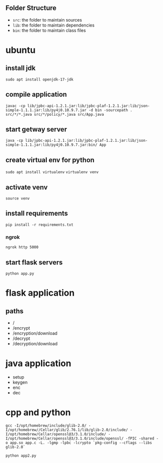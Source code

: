 
## Folder Structure

- `src`: the folder to maintain sources
- `lib`: the folder to maintain dependencies
- `bin`: the folder to maintain class files


# ubuntu 


## install jdk
```sudo apt install openjdk-17-jdk```

## compile application
```javac -cp lib/jpbc-api-1.2.1.jar:lib/jpbc-plaf-1.2.1.jar:lib/json-simple-1.1.1.jar:lib/py4j0.10.9.7.jar -d bin -sourcepath . src/*/*.java src/*/policy/*.java src/App.java ```


## start getway server
```java -cp lib/jpbc-api-1.2.1.jar:lib/jpbc-plaf-1.2.1.jar:lib/json-simple-1.1.1.jar:lib/py4j0.10.9.7.jar:bin/ App```


## create virtual env for python
```sudo apt install virtualenv```
```virtualenv venv```

## activate venv
```source venv```

## install requirements
```pip install -r requirements.txt```

### ngrok
```ngrok http 5000 ```

## start flask servers
```python app.py```

# flask application
## paths
<ul>
<li>/</li>
<li>/encrypt</li>
<li>/encryption/download</li>
<li>/decrypt</li>
<li>/decryption/download</li>
</ul>


# java application
<ul>
<li>setup</li>
<li>keygen</li>
<li>enc</li>
<li>dec</li>
</ul>



# cpp and python
 ```gcc -I/opt/homebrew/include/glib-2.0/ -I/opt/homebrew//Cellar/glib/2.76.1/lib/glib-2.0/include/ -I/opt/homebrew/Cellar/openssl@3/3.1.0/include/ -I/opt/homebrew/Cellar/openssl@3/3.1.0/include/openssl/ -fPIC -shared -o app.so app.c -L. -lgmp -lpbc -lcrypto `pkg-config --cflags --libs glib-2.0` ```


 ```python app2.py ```